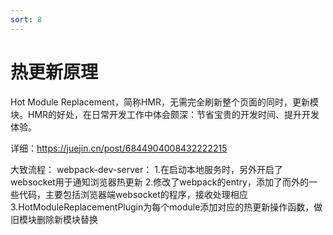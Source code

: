 ```yaml
---
sort: 8
---
```


# 热更新原理

Hot Module Replacement，简称HMR，无需完全刷新整个页面的同时，更新模块。HMR的好处，在日常开发工作中体会颇深：节省宝贵的开发时间、提升开发体验。

详细：https://juejin.cn/post/6844904008432222215

大致流程：
webpack-dev-server：
1.在启动本地服务时，另外开启了websocket用于通知浏览器热更新
2.修改了webpack的entry，添加了而外的一些代码，主要包括浏览器端websocket的程序，接收处理相应
3.HotModuleReplacementPlugin为每个module添加对应的热更新操作函数，做旧模块删除新模块替换